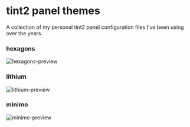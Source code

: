 #  tint2 panel themes
A collection of my personal tint2 panel configuration files I've been using over the years.


### hexagons
![hexagons-preview](https://user-images.githubusercontent.com/26050946/132997962-86607abf-fb2e-4d81-9ec9-6ddf6396c9da.png)

### lithium
![lithium-preview](https://user-images.githubusercontent.com/26050946/132997348-f4ca3014-04c2-4730-b99a-322de49282c9.png)

### minimo
![minimo-preview](https://user-images.githubusercontent.com/26050946/132997725-31e44844-3c9d-4cd2-b8e6-0cab7bab56c7.png)
